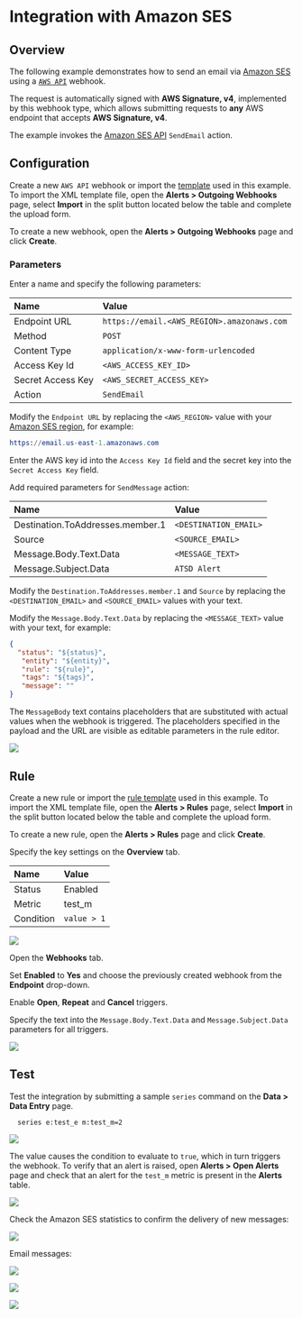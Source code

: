# Integration with Amazon SES

## Overview

The following example demonstrates how to send an email via [Amazon SES](https://aws.amazon.com/ses) using a [`AWS API`](aws-api.md) webhook.

The request is automatically signed with **AWS Signature, v4**, implemented by this webhook type, which allows submitting requests to **any** AWS endpoint that accepts **AWS Signature, v4**.

The example invokes the [Amazon SES API](https://docs.aws.amazon.com/ses/latest/APIReference/API_SendEmail.html) `SendEmail` action.

## Configuration

Create a new `AWS API` webhook or import the [template](./resources/aws-api-ses-notification.xml) used in this example. To import the XML template file, open the **Alerts > Outgoing Webhooks** page, select **Import** in the split button located below the table and complete the upload form.

To create a new webhook, open the **Alerts > Outgoing Webhooks** page and click **Create**.

### Parameters

Enter a name and specify the following parameters:

| **Name** | **Value** |
| :--- | :--- |
| Endpoint URL | `https://email.<AWS_REGION>.amazonaws.com` |
| Method | `POST` |
| Content Type | `application/x-www-form-urlencoded` |
| Access Key Id | `<AWS_ACCESS_KEY_ID>` |
| Secret Access Key | `<AWS_SECRET_ACCESS_KEY>` |
| Action | `SendEmail` |

Modify the `Endpoint URL` by replacing the `<AWS_REGION>` value with your [Amazon SES region](https://docs.aws.amazon.com/general/latest/gr/rande.html#ses_region), for example:

```elm
https://email.us-east-1.amazonaws.com
```

Enter the AWS key id into the `Access Key Id` field and the secret key into the `Secret Access Key` field.

Add required parameters for `SendMessage` action:

| **Name** | **Value** |
| :--- | :--- |
| Destination.ToAddresses.member.1 | `<DESTINATION_EMAIL>` |
| Source | `<SOURCE_EMAIL>` |
| Message.Body.Text.Data | `<MESSAGE_TEXT>` |
| Message.Subject.Data | `ATSD Alert` |

Modify the `Destination.ToAddresses.member.1` and `Source` by replacing the `<DESTINATION_EMAIL>` and `<SOURCE_EMAIL>` values with your text.

Modify the `Message.Body.Text.Data` by replacing the `<MESSAGE_TEXT>` value with your text, for example:

```json
{
  "status": "${status}",
   "entity": "${entity}",
   "rule": "${rule}",
   "tags": "${tags}",
   "message": ""
}
```

The `MessageBody` text contains placeholders that are substituted with actual values when the webhook is triggered. The placeholders specified in the payload and the URL are visible as editable parameters in the rule editor.

![](./images/aws_api_ses_notification_config.png)

## Rule

Create a new rule or import the [rule template](./resources/aws-api-ses-rule.xml) used in this example. To import the XML template file, open the **Alerts > Rules** page, select **Import** in the split button located below the table and complete the upload form.

To create a new rule, open the **Alerts > Rules** page and click **Create**.

Specify the key settings on the **Overview** tab.

| **Name** | **Value** |
| :-------- | :---- |
| Status | Enabled |
| Metric | test_m |
| Condition | `value > 1` |

![](./images/aws_api_rule_overview.png)

Open the **Webhooks** tab.

Set **Enabled** to **Yes** and choose the previously created webhook from the **Endpoint** drop-down.

Enable **Open**, **Repeat** and **Cancel** triggers.

Specify the text into the `Message.Body.Text.Data` and `Message.Subject.Data` parameters for all triggers.

![](./images/aws_api_ses_rule_notification.png)

## Test

Test the integration by submitting a sample `series` command on the **Data > Data Entry** page.

```ls
  series e:test_e m:test_m=2
```

![](./images/rule_test_commands.png)

The value causes the condition to evaluate to `true`, which in turn triggers the webhook.
To verify that an alert is raised, open **Alerts > Open Alerts** page and check that an alert for the `test_m` metric is present in the **Alerts** table.

![](./images/aws_api_ses_alert_open.png)

Check the Amazon SES statistics to confirm the delivery of new messages:

![](./images/aws_api_ses_test.png)

Email messages:

![](./images/aws_api_ses_test_email_1.png)

![](./images/aws_api_ses_test_email_2.png)

![](./images/aws_api_ses_test_email_3.png)
